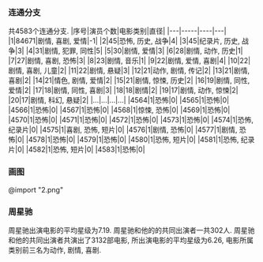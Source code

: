 ### 连通分支
共4583个连通分支.
|序号|演员个数|电影类别|直径|
|---|-----|----|---|
|1|84671|剧情, 喜剧, 爱情|-1|
|2|45|恐怖, 历史, 战争|4|
|3|45|纪录片, 历史, 战争|3|
|4|31|剧情, 犯罪, 同性|5|
|5|30|剧情, 爱情|3|
|6|28|剧情, 动作, 历史|1|
|7|27|剧情, 喜剧, 恐怖|3|
|8|23|剧情, 音乐|1|
|9|22|剧情, 爱情, 喜剧|4|
|10|22|剧情, 喜剧, 儿童|2|
|11|22|剧情, 悬疑|3|
|12|21|动作, 剧情, 传记|2|
|13|21|剧情, 喜剧|2|
|14|21|情色, 剧情, 爱情|2|
|15|21|剧情, 惊悚, 历史|2|
|16|19|剧情, 同性, 爱情|2|
|17|18|剧情, 同性, 喜剧|3|
|18|18|剧情|2|
|19|17|剧情, 动作, 惊悚|2|
|20|17|剧情, 科幻, 悬疑|2|
|...|...|...|...|
|4564|1|恐怖|0|
|4565|1|恐怖|0|
|4566|1|恐怖|0|
|4567|1|恐怖|0|
|4568|1|惊悚, 恐怖|0|
|4569|1|恐怖|0|
|4570|1|恐怖|0|
|4571|1|恐怖|0|
|4572|1|恐怖|0|
|4573|1|恐怖|0|
|4574|1|恐怖, 纪录片|0|
|4575|1|喜剧, 恐怖, 短片|0|
|4576|1|剧情, 恐怖|0|
|4577|1|剧情, 恐怖|0|
|4578|1|恐怖|0|
|4579|1|恐怖|0|
|4580|1|恐怖, 短片|0|
|4581|1|恐怖, 纪录片|0|
|4582|1|恐怖, 短片|0|
|4583|1|恐怖|0|
### 画图
@import "2.png"
### 周星驰
周星驰出演电影的平均星级为7.19.
周星驰和他的的共同出演者一共302人.
周星驰和他的共同出演者共演出了3132部电影, 所出演电影的平均星级为6.26, 电影所属类别前三名为动作, 剧情, 喜剧.
